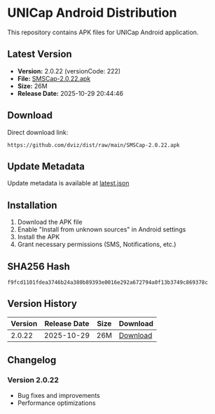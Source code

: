 # UNICap Android Distribution

This repository contains APK files for UNICap Android application.

## Latest Version

- **Version:** 2.0.22 (versionCode: 222)
- **File:** [SMSCap-2.0.22.apk](SMSCap-2.0.22.apk)
- **Size:** 26M
- **Release Date:** 2025-10-29 20:44:46

## Download

Direct download link:
```
https://github.com/dviz/dist/raw/main/SMSCap-2.0.22.apk
```

## Update Metadata

Update metadata is available at [latest.json](latest.json)

## Installation

1. Download the APK file
2. Enable "Install from unknown sources" in Android settings
3. Install the APK
4. Grant necessary permissions (SMS, Notifications, etc.)

## SHA256 Hash

```
f9fcd1101fdea3746b24a380b89393e0016e292a672794a0f13b3749c869378c
```

## Version History

| Version | Release Date | Size | Download |
|---------|--------------|------|----------|
| 2.0.22 | 2025-10-29 | 26M | [Download](SMSCap-2.0.22.apk) |

## Changelog

### Version 2.0.22
- Bug fixes and improvements
- Performance optimizations
